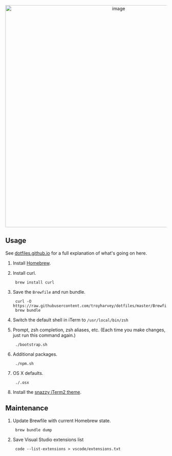 <p align="center">
        <img width="692" alt="image" src="https://user-images.githubusercontent.com/530530/210425970-ccb1ad92-99fa-480b-be52-d0c7c0525d7e.png">
</p>

## Usage

See [dotfiles.github.io](https://dotfiles.github.io) for a full explanation of what's going on here.

1. Install [Homebrew](https://brew.sh).
1. Install curl.

        brew install curl

1. Save the `Brewfile` and run bundle.

        curl -O https://raw.githubusercontent.com/troyharvey/dotfiles/master/Brewfile
        brew bundle

1. Switch the default shell in iTerm to `/usr/local/bin/zsh`
1. Prompt, zsh completion, zsh aliases, etc. (Each time you make changes, just run this command again.)

        ./bootstrap.sh

1. Additional packages.

        ./npm.sh

1. OS X defaults.

        ./.osx

1. Install the [snazzy iTerm2 theme](https://github.com/sindresorhus/iterm2-snazzy).

## Maintenance

1. Update Brewfile with current Homebrew state.

        brew bundle dump

1. Save Visual Studio extensions list

        code --list-extensions > vscode/extensions.txt
